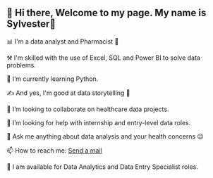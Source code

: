 ## 👋 Hi there, Welcome to my page. My name is Sylvester🙂


 📊 I'm a data analyst and Pharmacist 💊

⚒️ I'm skilled with the use of Excel, SQL and  Power BI to solve data problems.
 
🌱 I’m currently learning Python.

✍️ And yes, I'm good at data storytelling 📜

👯 I’m looking to collaborate on healthcare data projects.

🤔 I’m looking for help with internship and entry-level data roles.

💬 Ask me anything about data analysis and your health concerns 😉

📫 How to reach me: [Send a mail](sylvesteriheanaetu@yahoo.com)

📍  I am available for Data Analytics and Data Entry Specialist roles.

